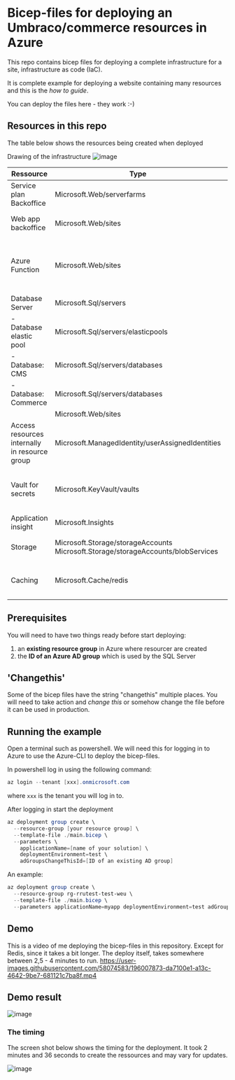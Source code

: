 # Bicep-files for deploying an Umbraco/commerce resources in Azure 
This repo contains bicep files for deploying a complete infrastructure for a site, infrastructure as code (IaC). 

It is complete example for deploying a website containing many resources and this is the _how to guide_. 

You can deploy the files here - they work :-)

## Resources in this repo
The table below shows the resources being created when deployed

Drawing of the infrastructure
![image](https://user-images.githubusercontent.com/58074583/200933185-59e0c03e-8141-4891-9fbc-376c653e381e.png)


| **Ressource**                              | **Type**                                                                            | **Note**                                             |
| ------------------------------------------ | ----------------------------------------------------------------------------------- | ---------------------------------------------------- |
| Service plan Backoffice                    | Microsoft.Web/serverfarms                                                           |                                                      |
| Web app backoffice                         | Microsoft.Web/sites                                                                 | Web app for CMS Editros                              |
| Azure Function                             | Microsoft.Web/sites                                                                 | Gets data from external source and processing  |
| Database Server                            | Microsoft.Sql/servers                                                               |                                                      |
| \- Database elastic pool                   | Microsoft.Sql/servers/elasticpools                                                  |                                                      |
| \- Database: CMS                           | Microsoft.Sql/servers/databases                                                     |                                                      |
| \- Database: Commerce                      | Microsoft.Sql/servers/databases                                                     |                                                      |
|                                            | Microsoft.Web/sites                                                                 |                                                      |
| Access resources internally in resource group | Microsoft.ManagedIdentity/userAssignedIdentities                                    |
| Vault for secrets                          | Microsoft.KeyVault/vaults                                                           | Secrets such as API-keys and password |
| Application insight                        | Microsoft.Insights                                                                  | For logging                                          |
| Storage                                      | Microsoft.Storage/storageAccounts<br>Microsoft.Storage/storageAccounts/blobServices | Blob content in CMS                                |
| Caching                                    | Microsoft.Cache/redis                                                               | For caching of product data                                                     |

## Prerequisites
You will need to have two things ready before start deploying:
1. an **existing resource group** in Azure where resourcer are created
2. the **ID of an Azure AD group** which is used by the SQL Server


## 'Changethis'
Some of the bicep files have the string "changethis" multiple places. You will need to take action and _change this_ or somehow change the file before it can be used in production.

## Running the example
Open a terminal such as powershell. We will need this for logging in to Azure to use the Azure-CLI to deploy the bicep-files.

In powershell log in using the following command:
```powershell
az login --tenant [xxx].onmicrosoft.com
```
where <code>xxx</code> is the tenant you will log in to.

After logging in start the deployment

```PowerShell 
az deployment group create \
  --resource-group [your resource group] \
  --template-file ./main.bicep \
  --parameters \
    applicationName=[name of your solution] \ 
    deploymentEnvironment=test \
    adGroupsChangeThisId=[ID of an existing AD group]
```

An example:
```PowerShell 
az deployment group create \
  --resource-group rg-rrutest-test-weu \
  --template-file ./main.bicep \
  --parameters applicationName=myapp deploymentEnvironment=test adGroupsChangeThisId=8e56e122-...
```

## Demo

This is a video of me deploying the bicep-files in this repository. Except for Redis, since it takes a bit longer.
The deploy itself, takes somewhere between 2,5 - 4 minutes to run.
https://user-images.githubusercontent.com/58074583/196007873-da7100e1-a13c-4642-9be7-681121c7ba8f.mp4

## Demo result

![image](https://user-images.githubusercontent.com/58074583/200167295-a8bd7058-ee54-449c-9a05-6a52ba376b10.png)


### The timing
The screen shot below shows the timing for the deployment. It took 2 minutes and 36 seconds to create the ressources and may vary for updates.

![image](https://user-images.githubusercontent.com/58074583/200505406-b70305ec-82b6-4e7b-a079-3e63f395ba3e.png)


